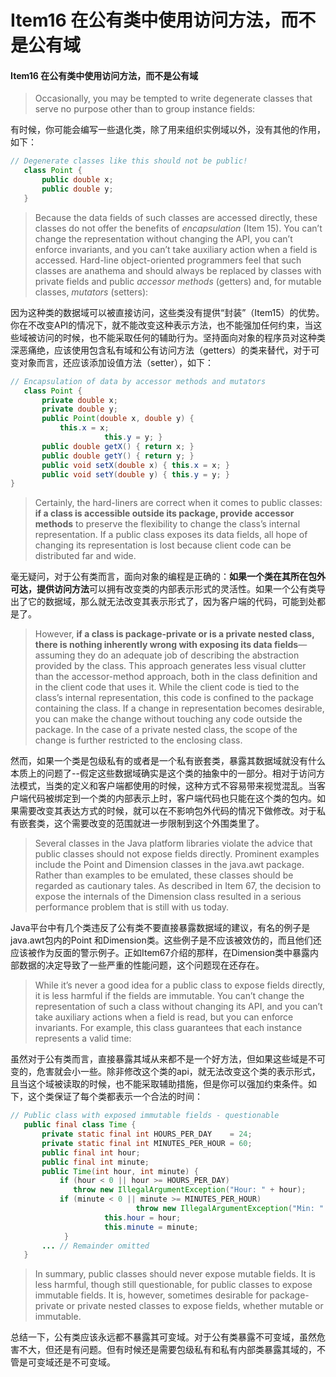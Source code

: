 # Item16 在公有类中使用访问方法，而不是公有域

#### Item16 在公有类中使用访问方法，而不是公有域

> Occasionally, you may be tempted to write degenerate classes that serve no purpose other than to group instance fields:

有时候，你可能会编写一些退化类，除了用来组织实例域以外，没有其他的作用，如下：

```java
// Degenerate classes like this should not be public!
   class Point {
       public double x;
       public double y;
   }
```

> Because the data fields of such classes are accessed directly, these classes do not offer the benefits of _encapsulation_ (Item 15). You can’t change the representation without changing the API, you can’t enforce invariants, and you can’t take auxiliary action when a field is accessed. Hard-line object-oriented programmers feel that such classes are anathema and should always be replaced by classes with private fields and public _accessor methods_ (getters) and, for mutable classes, _mutators_ (setters):

因为这种类的数据域可以被直接访问，这些类没有提供“封装”（Item15）的优势。你在不改变API的情况下，就不能改变这种表示方法，也不能强加任何约束，当这些域被访问的时候，也不能采取任何的辅助行为。坚持面向对象的程序员对这种类深恶痛绝，应该使用包含私有域和公有访问方法（getters）的类来替代，对于可变对象而言，还应该添加设值方法（setter），如下：

```java
// Encapsulation of data by accessor methods and mutators
   class Point {
       private double x;
       private double y;
       public Point(double x, double y) {
           this.x = x;
					 this.y = y; }
       public double getX() { return x; }
       public double getY() { return y; }
       public void setX(double x) { this.x = x; }
       public void setY(double y) { this.y = y; }
}
```

> Certainly, the hard-liners are correct when it comes to public classes: **if a class is accessible outside its package, provide accessor methods** to preserve the flexibility to change the class’s internal representation. If a public class exposes its data fields, all hope of changing its representation is lost because client code can be distributed far and wide.

毫无疑问，对于公有类而言，面向对象的编程是正确的：**如果一个类在其所在包外可达，提供访问方法**可以拥有改变类的内部表示形式的灵活性。如果一个公有类导出了它的数据域，那么就无法改变其表示形式了，因为客户端的代码，可能到处都是了。

> However, **if a class is package-private or is a private nested class, there is nothing inherently wrong with exposing its data fields**—assuming they do an adequate job of describing the abstraction provided by the class. This approach generates less visual clutter than the accessor-method approach, both in the class definition and in the client code that uses it. While the client code is tied to the class’s internal representation, this code is confined to the package containing the class. If a change in representation becomes desirable, you can make the change without touching any code outside the package. In the case of a private nested class, the scope of the change is further restricted to the enclosing class.

然而，如果一个类是包级私有的或者是一个私有嵌套类，暴露其数据域就没有什么本质上的问题了--假定这些数据域确实是这个类的抽象中的一部分。相对于访问方法模式，当类的定义和客户端都使用的时候，这种方式不容易带来视觉混乱。当客户端代码被绑定到一个类的内部表示上时，客户端代码也只能在这个类的包内。如果需要改变其表达方式的时候，就可以在不影响包外代码的情况下做修改。对于私有嵌套类，这个需要改变的范围就进一步限制到这个外围类里了。

> Several classes in the Java platform libraries violate the advice that public classes should not expose fields directly. Prominent examples include the Point and Dimension classes in the java.awt package. Rather than examples to be emulated, these classes should be regarded as cautionary tales. As described in Item 67, the decision to expose the internals of the Dimension class resulted in a serious performance problem that is still with us today.

Java平台中有几个类违反了公有类不要直接暴露数据域的建议，有名的例子是 java.awt包内的Point 和Dimension类。这些例子是不应该被效仿的，而且他们还应该被作为反面的警示例子。正如Item67介绍的那样，在Dimension类中暴露内部数据的决定导致了一些严重的性能问题，这个问题现在还存在。

> While it’s never a good idea for a public class to expose fields directly, it is less harmful if the fields are immutable. You can’t change the representation of such a class without changing its API, and you can’t take auxiliary actions when a field is read, but you can enforce invariants. For example, this class guarantees that each instance represents a valid time:

虽然对于公有类而言，直接暴露其域从来都不是一个好方法，但如果这些域是不可变的，危害就会小一些。除非修改这个类的api，就无法改变这个类的表示形式，且当这个域被读取的时候，也不能采取辅助措施，但是你可以强加约束条件。如下，这个类保证了每个类都表示一个合法的时间：

```java
// Public class with exposed immutable fields - questionable
   public final class Time {
       private static final int HOURS_PER_DAY    = 24;
       private static final int MINUTES_PER_HOUR = 60;
       public final int hour;
       public final int minute;
       public Time(int hour, int minute) {
           if (hour < 0 || hour >= HOURS_PER_DAY)
              throw new IllegalArgumentException("Hour: " + hour);
           if (minute < 0 || minute >= MINUTES_PER_HOUR)
							throw new IllegalArgumentException("Min: " + minute); 
					 this.hour = hour;
					 this.minute = minute;
			}
       ... // Remainder omitted
   }
```

> In summary, public classes should never expose mutable fields. It is less harmful, though still questionable, for public classes to expose immutable fields. It is, however, sometimes desirable for package-private or private nested classes to expose fields, whether mutable or immutable.

总结一下，公有类应该永远都不暴露其可变域。对于公有类暴露不可变域，虽然危害不大，但还是有问题。但有时候还是需要包级私有和私有内部类暴露其域的，不管是可变域还是不可变域。

####
